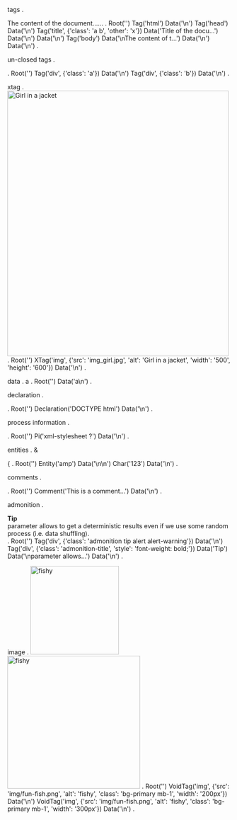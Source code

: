 tags
.
<html>
<head>
<title class="a b" other="x">Title of the document</title>
</head>
<body>
The content of the document......
</body>
</html>
.
Root('')
Tag('html')
Data('\n')
Tag('head')
Data('\n')
Tag('title', {'class': 'a b', 'other': 'x'})
Data('Title of the docu...')
Data('\n')
Data('\n')
Tag('body')
Data('\nThe content of t...')
Data('\n')
Data('\n')
.

un-closed tags
.
<div class="a">
<div class="b">
.
Root('')
Tag('div', {'class': 'a'})
Data('\n')
Tag('div', {'class': 'b'})
Data('\n')
.

xtag
.
<img src="img_girl.jpg" alt="Girl in a jacket" width="500" height="600"/>
.
Root('')
XTag('img', {'src': 'img_girl.jpg', 'alt': 'Girl in a jacket', 'width': '500', 'height': '600'})
Data('\n')
.

data
.
a
.
Root('')
Data('a\n')
.

declaration
.
<!DOCTYPE html>
.
Root('')
Declaration('DOCTYPE html')
Data('\n')
.

process information
.
<?xml-stylesheet ?>
.
Root('')
Pi('xml-stylesheet ?')
Data('\n')
.

entities
.
&amp;

&#123;
.
Root('')
Entity('amp')
Data('\n\n')
Char('123')
Data('\n')
.

comments
.
<!--This is a comment. Comments are not displayed in the browser
-->
.
Root('')
Comment('This is a comment...')
Data('\n')
.

admonition
.
<div class="admonition tip alert alert-warning">
<div class="admonition-title" style="font-weight: bold;">Tip</div>
parameter allows to get a deterministic results even if we
use some random process (i.e. data shuffling).
</div>
.
Root('')
Tag('div', {'class': 'admonition tip alert alert-warning'})
Data('\n')
Tag('div', {'class': 'admonition-title', 'style': 'font-weight: bold;'})
Data('Tip')
Data('\nparameter allows...')
Data('\n')
.

image
.
<img src="img/fun-fish.png" alt="fishy" class="bg-primary mb-1" width="200px">
<img src="img/fun-fish.png" alt="fishy" class="bg-primary mb-1" width="300px">
.
Root('')
VoidTag('img', {'src': 'img/fun-fish.png', 'alt': 'fishy', 'class': 'bg-primary mb-1', 'width': '200px'})
Data('\n')
VoidTag('img', {'src': 'img/fun-fish.png', 'alt': 'fishy', 'class': 'bg-primary mb-1', 'width': '300px'})
Data('\n')
.
